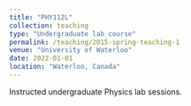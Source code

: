 ```yaml
---
title: "PHY112L"
collection: teaching
type: "Undergraduate lab course"
permalink: /teaching/2015-spring-teaching-1
venue: "University of Waterloo"
date: 2022-01-01
location: "Waterloo, Canada"
---
```


Instructed undergraduate Physics lab sessions.
